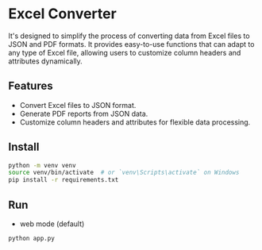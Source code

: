 # Excel Converter

It's designed to simplify the process of converting data from Excel files to JSON and PDF formats. It provides easy-to-use functions that can adapt to any type of Excel file, allowing users to customize column headers and attributes dynamically.

## Features

- Convert Excel files to JSON format.
- Generate PDF reports from JSON data.
- Customize column headers and attributes for flexible data processing.

## Install
```sh
python -m venv venv
source venv/bin/activate  # or `venv\Scripts\activate` on Windows
pip install -r requirements.txt
```

## Run
* web mode (default)
```sh
python app.py
```

